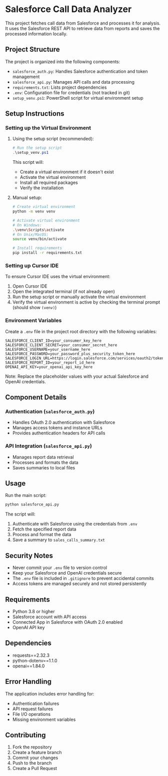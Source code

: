 # Salesforce Call Data Analyzer

This project fetches call data from Salesforce and processes it for analysis. It uses the Salesforce REST API to retrieve data from reports and saves the processed information locally.

## Project Structure

The project is organized into the following components:

- `salesforce_auth.py`: Handles Salesforce authentication and token management
- `salesforce_api.py`: Manages API calls and data processing
- `requirements.txt`: Lists project dependencies
- `.env`: Configuration file for credentials (not tracked in git)
- `setup_venv.ps1`: PowerShell script for virtual environment setup

## Setup Instructions

### Setting up the Virtual Environment

1. Using the setup script (recommended):
   ```powershell
   # Run the setup script
   .\setup_venv.ps1
   ```

   This script will:
   - Create a virtual environment if it doesn't exist
   - Activate the virtual environment
   - Install all required packages
   - Verify the installation

2. Manual setup:
   ```bash
   # Create virtual environment
   python -m venv venv
   
   # Activate virtual environment
   # On Windows:
   .\venv\Scripts\activate
   # On Unix/MacOS:
   source venv/bin/activate
   
   # Install requirements
   pip install -r requirements.txt
   ```

### Setting up Cursor IDE

To ensure Cursor IDE uses the virtual environment:

1. Open Cursor IDE
2. Open the integrated terminal (if not already open)
3. Run the setup script or manually activate the virtual environment
4. Verify the virtual environment is active by checking the terminal prompt (should show `(venv)`)

### Environment Variables

Create a `.env` file in the project root directory with the following variables:
```
SALESFORCE_CLIENT_ID=your_consumer_key_here
SALESFORCE_CLIENT_SECRET=your_consumer_secret_here
SALESFORCE_USERNAME=your_username_here
SALESFORCE_PASSWORD=your_password_plus_security_token_here
SALESFORCE_LOGIN_URL=https://login.salesforce.com/services/oauth2/token
SALESFORCE_REPORT_ID=your_report_id_here
OPENAI_API_KEY=your_openai_api_key_here
```

Note: Replace the placeholder values with your actual Salesforce and OpenAI credentials.

## Component Details

### Authentication (`salesforce_auth.py`)
- Handles OAuth 2.0 authentication with Salesforce
- Manages access tokens and instance URLs
- Provides authentication headers for API calls

### API Integration (`salesforce_api.py`)
- Manages report data retrieval
- Processes and formats the data
- Saves summaries to local files

## Usage

Run the main script:
```bash
python salesforce_api.py
```

The script will:
1. Authenticate with Salesforce using the credentials from `.env`
2. Fetch the specified report data
3. Process and format the data
4. Save a summary to `sales_calls_summary.txt`

## Security Notes

- Never commit your `.env` file to version control
- Keep your Salesforce and OpenAI credentials secure
- The `.env` file is included in `.gitignore` to prevent accidental commits
- Access tokens are managed securely and not stored persistently

## Requirements

- Python 3.8 or higher
- Salesforce account with API access
- Connected App in Salesforce with OAuth 2.0 enabled
- OpenAI API key

## Dependencies

- requests==2.32.3
- python-dotenv==1.1.0
- openai==1.84.0

## Error Handling

The application includes error handling for:
- Authentication failures
- API request failures
- File I/O operations
- Missing environment variables

## Contributing

1. Fork the repository
2. Create a feature branch
3. Commit your changes
4. Push to the branch
5. Create a Pull Request 